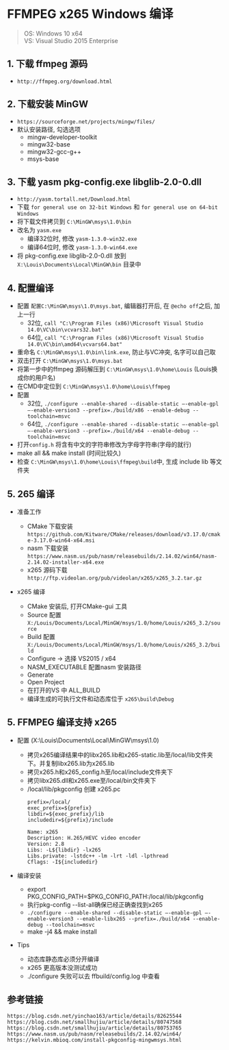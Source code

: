 # FFMPEG x265 Windows 编译
> OS: Windows 10 x64<br>
> VS: Visual Studio 2015 Enterprise

## 1. 下载 ffmpeg 源码
* `http://ffmpeg.org/download.html`

## 2. 下载安装 MinGW
* `https://sourceforge.net/projects/mingw/files/`
* 默认安装路径, 勾选选项
    - mingw-developer-toolkit
    - mingw32-base
    - mingw32-gcc-g++
    - msys-base

## 3. 下载 yasm pkg-config.exe libglib-2.0-0.dll
* `http://yasm.tortall.net/Download.html`
* 下载 `for general use on 32-bit Windows` 和 `for general use on 64-bit Windows`
* 将下载文件拷贝到 `C:\MinGW\msys\1.0\bin`
* 改名为 `yasm.exe`
    - 编译32位时, 修改 `yasm-1.3.0-win32.exe`
    - 编译64位时, 修改 `yasm-1.3.0-win64.exe`
* 将 pkg-config.exe libglib-2.0-0.dll 放到 `X:\Louis\Documents\Local\MinGW\bin` 目录中


## 4. 配置编译
* 配置 `配置C:\MinGW\msys\1.0\msys.bat`, 编辑器打开后, 在 `@echo off`之后, 加上一行
    - 32位, `call "C:\Program Files (x86)\Microsoft Visual Studio 14.0\VC\bin\vcvars32.bat"`
    - 64位, `call "C:\Program Files (x86)\Microsoft Visual Studio 14.0\VC\bin\amd64\vcvars64.bat"`
* 重命名 `C:\MinGW\msys\1.0\bin\link.exe`, 防止与VC冲突, 名字可以自己取
* 双击打开 `C:\MinGW\msys\1.0\msys.bat`
* 将第一步中的ffmpeg 源码解压到 `C:\MinGW\msys\1.0\home\Louis` (Louis换成你的用户名)
* 在CMD中定位到 `C:\MinGW\msys\1.0\home\Louis\ffmpeg`
* 配置
    - 32位, `./configure --enable-shared --disable-static –-enable-gpl –-enable-version3 --prefix=./build/x86 --enable-debug --toolchain=msvc`
    - 64位, `./configure --enable-shared --disable-static –-enable-gpl –-enable-version3 --prefix=./build/x64 --enable-debug --toolchain=msvc`
* 打开`config.h` 将含有中文的字符串修改为字母字符串(字母的就行)
* make all && make install (时间比较久)
* 检查 `C:\MinGW\msys\1.0\home\Louis\ffmpeg\build`中, 生成 include lib 等文件夹

## 5. 265 编译
* 准备工作
    - CMake 下载安装 `https://github.com/Kitware/CMake/releases/download/v3.17.0/cmake-3.17.0-win64-x64.msi`
    - nasm 下载安装 `https://www.nasm.us/pub/nasm/releasebuilds/2.14.02/win64/nasm-2.14.02-installer-x64.exe`
    - x265 源码下载 `http://ftp.videolan.org/pub/videolan/x265/x265_3.2.tar.gz`

* x265 编译
    - CMake 安装后, 打开CMake-gui 工具
    - Source 配置 `X:/Louis/Documents/Local/MinGW/msys/1.0/home/Louis/x265_3.2/source`
    - Build 配置 `X:/Louis/Documents/Local/MinGW/msys/1.0/home/Louis/x265_3.2/build`
    - Configure -> 选择 VS2015 / x64
    - NASM_EXECUTABLE 配置nasm 安装路径
    - Generate
    - Open Project
    - 在打开的VS 中 ALL_BUILD
    - 编译生成的可执行文件和动态库位于 `x265\build\Debug`

## 5. FFMPEG 编译支持 x265
* 配置 (X:\Louis\Documents\Local\MinGW\msys\1.0)
    - 拷贝x265编译结果中的libx265.lib和x265-static.lib至/local/lib文件夹下。并复制libx265.lib为x265.lib
    - 拷贝x265.h和x265_config.h至/local/include文件夹下
    - 拷贝libx265.dll和x265.exe至/local/bin文件夹下
    - /local/lib/pkgconfig 创建 x265.pc
        ```
        prefix=/local/
        exec_prefix=${prefix}
        libdir=${exec_prefix}/lib
        includedir=${prefix}/include

        Name: x265
        Description: H.265/HEVC video encoder
        Version: 2.8
        Libs: -L${libdir} -lx265
        Libs.private: -lstdc++ -lm -lrt -ldl -lpthread
        Cflags: -I${includedir}
        ```
* 编译安装
    - export PKG_CONFIG_PATH=$PKG_CONFIG_PATH:/local/lib/pkgconfig
    - 执行pkg-config --list-all确保已经正确查找到x265
    - `./configure --enable-shared --disable-static –-enable-gpl –-enable-version3 --enable-libx265 --prefix=./build/x64 --enable-debug --toolchain=msvc`
    - make -j4 && make install

* Tips
    - 动态库静态库必须分开编译
    - x265 更高版本没测试成功
    - ./configure 失败可以去 ffbuild/config.log 中查看

## 参考链接
```
https://blog.csdn.net/yinchao163/article/details/82625544
https://blog.csdn.net/smallhujiu/article/details/80747568
https://blog.csdn.net/smallhujiu/article/details/80753765
https://www.nasm.us/pub/nasm/releasebuilds/2.14.02/win64/
https://kelvin.mbioq.com/install-pkgconfig-mingwmsys.html
```


